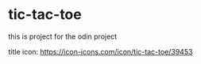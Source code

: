 # tic-tac-toe

this is project for the odin project

title icon: https://icon-icons.com/icon/tic-tac-toe/39453